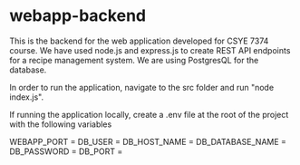 # webapp-backend
This is the backend for the web application developed for CSYE 7374 course. We have used node.js and express.js to create REST API endpoints for a recipe management system. We are using PostgresQL for the database.

In order to run the application, navigate to the src folder and run "node index.js".

If running the application locally, create a .env file at the root of the project with the following variables

WEBAPP_PORT = 
DB_USER = 
DB_HOST_NAME = 
DB_DATABASE_NAME = 
DB_PASSWORD = 
DB_PORT =   

